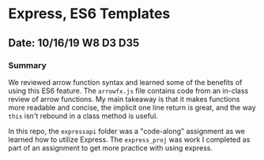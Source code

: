 # Express, ES6 Templates

## Date: 10/16/19 W8 D3 D35

### Summary

We reviewed arrow function syntax and learned some of the benefits of using this ES6 feature. The `arrowfx.js` file contains code from an in-class review of arrow functions. My main takeaway is that it makes functions more readable and concise, the implicit one line return is great, and the way `this` isn't rebound in a class method is useful.

In this repo, the `expressapi` folder was a "code-along" assignment as we learned how to utilize Express. The `express_proj` was work I completed as part of an assignment to get more practice with using express.
